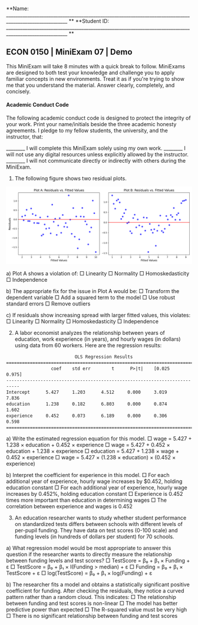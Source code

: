 **Name: ________________________________________________________________________________________________________ **                          **Student ID: ________________________________________________________________________________________________________ **

## ECON 0150 | MiniExam 07 | Demo

This MiniExam will take 8 minutes with a quick break to follow. MiniExams are designed to both test your knowledge and challenge you to apply familiar concepts in new environments. Treat it as if you're trying to show me that you understand the material. Answer clearly, completely, and concisely. 

#### Academic Conduct Code

The following academic conduct code is designed to protect the integrity of your work. Print your name/initials beside the three academic honesty agreements. I pledge to my fellow students, the university, and the instructor, that:

________ I will complete this MiniExam solely using my own work.
________ I will not use any digital resources unless explicitly allowed by the instructor.
________ I will not communicate directly or indirectly with others during the MiniExam.

1. The following figure shows two residual plots. 

![](ME_07_demo_residual_plots.png)

a) Plot A shows a violation of:
   □ Linearity
   □ Normality
   □ Homoskedasticity
   □ Independence

b) The appropriate fix for the issue in Plot A would be:
   □ Transform the dependent variable
   □ Add a squared term to the model
   □ Use robust standard errors
   □ Remove outliers

c) If residuals show increasing spread with larger fitted values, this violates:
   □ Linearity
   □ Normality
   □ Homoskedasticity
   □ Independence

2. A labor economist analyzes the relationship between years of education, work experience (in years), and hourly wages (in dollars) using data from 60 workers. Here are the regression results:

```
                          OLS Regression Results                          
===========================================================================
                 coef    std err        t      P>|t|    [0.025    0.975]
---------------------------------------------------------------------------
Intercept      5.427     1.203      4.512     0.000     3.019     7.836
education      1.238     0.182      6.803     0.000     0.874     1.602
experience     0.452     0.073      6.189     0.000     0.306     0.598
===========================================================================
```

a) Write the estimated regression equation for this model.
   □ wage = 5.427 + 1.238 × education + 0.452 × experience
   □ wage = 5.427 + 0.452 × education + 1.238 × experience
   □ education = 5.427 + 1.238 × wage + 0.452 × experience
   □ wage = 5.427 × (1.238 × education) × (0.452 × experience)

b) Interpret the coefficient for experience in this model.
   □ For each additional year of experience, hourly wage increases by $0.452, holding education constant
   □ For each additional year of experience, hourly wage increases by 0.452%, holding education constant
   □ Experience is 0.452 times more important than education in determining wages
   □ The correlation between experience and wages is 0.452

3. An education researcher wants to study whether student performance on standardized tests differs between schools with different levels of per-pupil funding. They have data on test scores (0-100 scale) and funding levels (in hundreds of dollars per student) for 70 schools.

a) What regression model would be most appropriate to answer this question if the researcher wants to directly measure the relationship between funding levels and test scores?
   □ TestScore = β₀ + β₁ × Funding + ε
   □ TestScore = β₀ + β₁ × I(Funding > median) + ε
   □ Funding = β₀ + β₁ × TestScore + ε
   □ log(TestScore) = β₀ + β₁ × log(Funding) + ε

b) The researcher fits a model and obtains a statistically significant positive coefficient for funding. After checking the residuals, they notice a curved pattern rather than a random cloud. This indicates:
   □ The relationship between funding and test scores is non-linear
   □ The model has better predictive power than expected
   □ The R-squared value must be very high
   □ There is no significant relationship between funding and test scores
